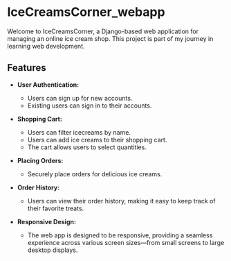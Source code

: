 # IceCreamsCorner_webapp

Welcome to IceCreamsCorner, a Django-based web application for managing an online ice cream shop. This project is part of my journey in learning web development.

## Features

- **User Authentication:**
  - Users can sign up for new accounts.
  - Existing users can sign in to their accounts.

- **Shopping Cart:**
  - Users can filter icecreams by name.
  - Users can add ice creams to their shopping cart.
  - The cart allows users to select quantities.

- **Placing Orders:**
  - Securely place orders for delicious ice creams.

- **Order History:**
  - Users can view their order history, making it easy to keep track of their favorite treats.

- **Responsive Design:**
  - The web app is designed to be responsive, providing a seamless experience across various screen sizes—from small screens to large desktop displays.